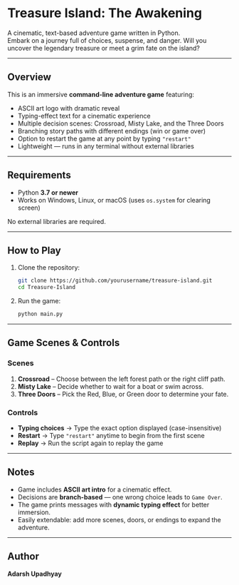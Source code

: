 # Treasure Island: The Awakening

A cinematic, text-based adventure game written in Python.  
Embark on a journey full of choices, suspense, and danger. Will you uncover the legendary treasure or meet a grim fate on the island?

---

## Overview

This is an immersive **command-line adventure game** featuring:

- ASCII art logo with dramatic reveal
- Typing-effect text for a cinematic experience
- Multiple decision scenes: Crossroad, Misty Lake, and the Three Doors
- Branching story paths with different endings (win or game over)
- Option to restart the game at any point by typing `"restart"`
- Lightweight — runs in any terminal without external libraries

---

## Requirements

- Python **3.7 or newer**
- Works on Windows, Linux, or macOS (uses `os.system` for clearing screen)

No external libraries are required.

---

## How to Play

1. Clone the repository:

   ```bash
   git clone https://github.com/yourusername/treasure-island.git
   cd Treasure-Island
   ```

2. Run the game:

   ```bash
   python main.py
   ```

---

## Game Scenes & Controls

### Scenes

1. **Crossroad** – Choose between the left forest path or the right cliff path.
2. **Misty Lake** – Decide whether to wait for a boat or swim across.
3. **Three Doors** – Pick the Red, Blue, or Green door to determine your fate.

### Controls

- **Typing choices** → Type the exact option displayed (case-insensitive)
- **Restart** → Type `"restart"` anytime to begin from the first scene
- **Replay** → Run the script again to replay the game

---

## Notes

- Game includes **ASCII art intro** for a cinematic effect.
- Decisions are **branch-based** — one wrong choice leads to `Game Over`.
- The game prints messages with **dynamic typing effect** for better immersion.
- Easily extendable: add more scenes, doors, or endings to expand the adventure.

---

## Author

**Adarsh Upadhyay**
